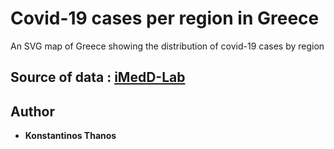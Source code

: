 # Covid-19 cases per region in Greece
An SVG map of Greece showing the distribution of covid-19 cases by region

## Source of data : [iMedD-Lab](https://raw.githubusercontent.com/iMEdD-Lab/open-data/master/COVID-19/regions_greece.csv)

## Author
* **Konstantinos Thanos**
